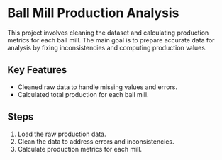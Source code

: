 # Ball Mill Production Analysis

This project involves cleaning the dataset and calculating production metrics for each ball mill. The main goal is to prepare accurate data for analysis by fixing inconsistencies and computing production values.

## Key Features
- Cleaned raw data to handle missing values and errors.
- Calculated total production for each ball mill.

## Steps
1. Load the raw production data.
2. Clean the data to address errors and inconsistencies.
3. Calculate production metrics for each mill.
